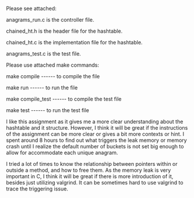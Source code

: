 Please see attached:

anagrams_run.c is the controller file.

chained_ht.h is the header file for the hashtable.

chained_ht.c is the implementation file for the hashtable.

anagrams_test.c is the test file.


Please use attached make commands:

make compile ------ to compile the file

make run ------ to run the file

make compile_test ------ to compile the test file

make test ------ to run the test file



I like this assignment as it gives me a more clear understanding about the hashtable and it structure.
However, I think it will be great if the instructions of the assignment can be more clear or gives a bit more contexts or hint.
I spent around 8 hours to find out what triggers the leak memory or memory crash until I realize the default number of buckets is not set big 
enough to allow for accommodate each unique anagram. 

I tried a lot of times to know the relationship between pointers within or outside a method, and how to free them. 
As the memory leak is very important in C, I think it will be great if there is more introduction of it, besides just utilizing valgrind. 
It can be sometimes hard to use valgrind to trace the triggering issue.


